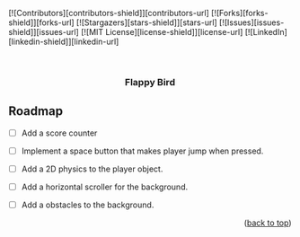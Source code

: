 
<!-- PROJECT SHIELDS -->
<!--
*** I'm using markdown "reference style" links for readability.
*** Reference links are enclosed in brackets [ ] instead of parentheses ( ).
*** See the bottom of this document for the declaration of the reference variables
*** for contributors-url, forks-url, etc. This is an optional, concise syntax you may use.
*** https://www.markdownguide.org/basic-syntax/#reference-style-links
-->
[![Contributors][contributors-shield]][contributors-url]
[![Forks][forks-shield]][forks-url]
[![Stargazers][stars-shield]][stars-url]
[![Issues][issues-shield]][issues-url]
[![MIT License][license-shield]][license-url]
[![LinkedIn][linkedin-shield]][linkedin-url]



<!-- PROJECT LOGO -->
<br />
<div align="center">

  <h3 align="center">Flappy Bird</h3>

  <p align="center">
   
  </p>
</div>

<!-- ROADMAP -->
## Roadmap

- [ ] Add a score counter
- [ ] Implement a space button that makes player jump when pressed. 
- [ ] Add a 2D physics to the player object.
- [ ] Add a horizontal scroller for the background.
- [ ] Add a obstacles to the background.



<p align="right">(<a href="#readme-top">back to top</a>)</p>

